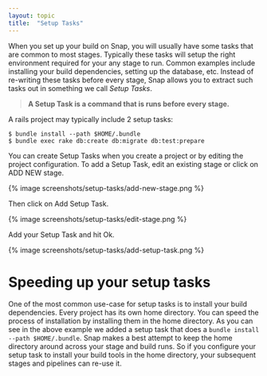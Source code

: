 ```yaml
---
layout: topic
title:  "Setup Tasks"
---
```


When you set up your build on Snap, you will usually have some tasks that are common to most stages. Typically these tasks will setup the right environment required for your any stage to run. Common examples include installing your build dependencies, setting up the database, etc. Instead of re-writing these tasks before every stage, Snap allows you to extract such tasks out in something we call *Setup Tasks*.

> **A Setup Task is a command that is runs before every stage.**

A rails project may typically include 2 setup tasks:

    $ bundle install --path $HOME/.bundle
    $ bundle exec rake db:create db:migrate db:test:prepare

You can create Setup Tasks when you create a project or by editing the project configuration. To add a Setup Task,
edit an existing stage or click on ADD NEW stage.

{% image screenshots/setup-tasks/add-new-stage.png %}

Then click on Add Setup Task.

{% image screenshots/setup-tasks/edit-stage.png %}

Add your Setup Task and hit Ok.

{% image screenshots/setup-tasks/add-setup-task.png %}

# Speeding up your setup tasks

One of the most common use-case for setup tasks is to install your build
dependencies. Every project has its own home directory. You can speed the
process of installation by installing them in the home directory. As you can
see in the above example we added a setup task that does a `bundle install
--path $HOME/.bundle`.  Snap makes a best attempt to keep the home directory
around across your stage and build runs. So if you configure your setup task to
install your build tools in the home directory, your subsequent stages and
pipelines can re-use it.
